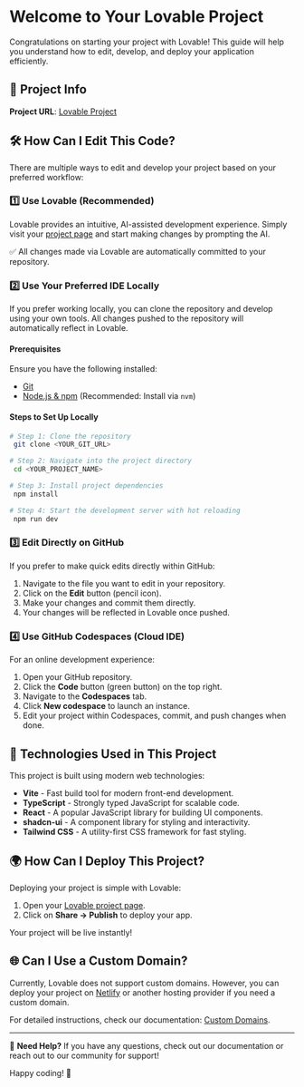 # Welcome to Your Lovable Project

Congratulations on starting your project with Lovable! This guide will help you understand how to edit, develop, and deploy your application efficiently.

## 📌 Project Info

**Project URL**: [Lovable Project](https://lovable.dev/projects/a71f653c-7518-478c-ae84-3b2940f9200b)

## 🛠 How Can I Edit This Code?

There are multiple ways to edit and develop your project based on your preferred workflow:

### **1️⃣ Use Lovable (Recommended)**

Lovable provides an intuitive, AI-assisted development experience. Simply visit your [project page](https://lovable.dev/projects/a71f653c-7518-478c-ae84-3b2940f9200b) and start making changes by prompting the AI.

✅ All changes made via Lovable are automatically committed to your repository.

### **2️⃣ Use Your Preferred IDE Locally**

If you prefer working locally, you can clone the repository and develop using your own tools. All changes pushed to the repository will automatically reflect in Lovable.

#### **Prerequisites**
Ensure you have the following installed:
- [Git](https://git-scm.com/downloads)
- [Node.js & npm](https://github.com/nvm-sh/nvm#installing-and-updating) (Recommended: Install via `nvm`)

#### **Steps to Set Up Locally**

```sh
# Step 1: Clone the repository
 git clone <YOUR_GIT_URL>

# Step 2: Navigate into the project directory
 cd <YOUR_PROJECT_NAME>

# Step 3: Install project dependencies
 npm install

# Step 4: Start the development server with hot reloading
 npm run dev
```

### **3️⃣ Edit Directly on GitHub**

If you prefer to make quick edits directly within GitHub:

1. Navigate to the file you want to edit in your repository.
2. Click on the **Edit** button (pencil icon).
3. Make your changes and commit them directly.
4. Your changes will be reflected in Lovable once pushed.

### **4️⃣ Use GitHub Codespaces (Cloud IDE)**

For an online development experience:

1. Open your GitHub repository.
2. Click the **Code** button (green button) on the top right.
3. Navigate to the **Codespaces** tab.
4. Click **New codespace** to launch an instance.
5. Edit your project within Codespaces, commit, and push changes when done.

## 🚀 Technologies Used in This Project

This project is built using modern web technologies:

- **Vite** - Fast build tool for modern front-end development.
- **TypeScript** - Strongly typed JavaScript for scalable code.
- **React** - A popular JavaScript library for building UI components.
- **shadcn-ui** - A component library for styling and interactivity.
- **Tailwind CSS** - A utility-first CSS framework for fast styling.

## 🌍 How Can I Deploy This Project?

Deploying your project is simple with Lovable:

1. Open your [Lovable project page](https://lovable.dev/projects/a71f653c-7518-478c-ae84-3b2940f9200b).
2. Click on **Share → Publish** to deploy your app.

Your project will be live instantly!

## 🌐 Can I Use a Custom Domain?

Currently, Lovable does not support custom domains. However, you can deploy your project on [Netlify](https://www.netlify.com/) or another hosting provider if you need a custom domain.

For detailed instructions, check our documentation: [Custom Domains](https://docs.lovable.dev/tips-tricks/custom-domain/).

---

📩 **Need Help?**
If you have any questions, check out our documentation or reach out to our community for support!

Happy coding! 🚀

